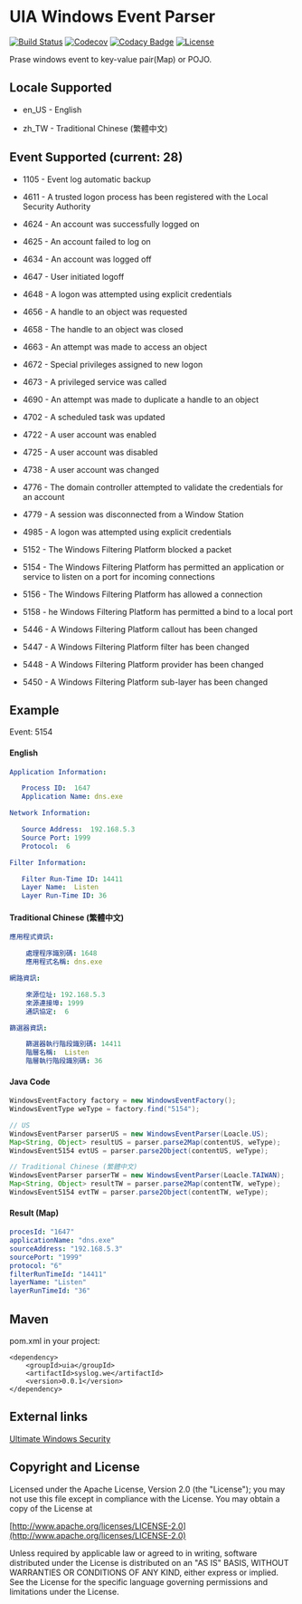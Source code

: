 UIA Windows Event Parser
================

[![Build Status](https://travis-ci.org/gazer2kanlin/uia.syslog.we4j.svg?branch=master)](https://travis-ci.org/gazer2kanlin/uia.syslog.we4j)
[![Codecov](https://img.shields.io/codecov/c/github/gazer2kanlin/uia.syslog.we4j.svg)](https://codecov.io/gh/gazer2kanlin/uia.syslog.we4j)
[![Codacy Badge](https://api.codacy.com/project/badge/Grade/c48a821f715549adafca7dd853fc71eb)](https://www.codacy.com/app/gazer2kanlin/uia-syslog-we4j?utm_source=github.com&amp;utm_medium=referral&amp;utm_content=gazer2kanlin/uia.syslog.we4j&amp;utm_campaign=Badge_Grade)
[![License](https://img.shields.io/github/license/gazer2kanlin/uia.syslog.we4j.svg)](LICENSE)

Prase windows event to key-value pair(Map) or POJO.

## Locale Supported

* en_US - English

* zh_TW - Traditional Chinese (繁體中文)

## Event Supported (current: 28)

* 1105 - Event log automatic backup

* 4611 - A trusted logon process has been registered with the Local Security Authority

* 4624 - An account was successfully logged on

* 4625 - An account failed to log on

* 4634 - An account was logged off

* 4647 - User initiated logoff

* 4648 - A logon was attempted using explicit credentials

* 4656 - A handle to an object was requested

* 4658 - The handle to an object was closed

* 4663 - An attempt was made to access an object

* 4672 - Special privileges assigned to new logon

* 4673 - A privileged service was called

* 4690 - An attempt was made to duplicate a handle to an object

* 4702 - A scheduled task was updated

* 4722 - A user account was enabled

* 4725 - A user account was disabled

* 4738 - A user account was changed

* 4776 - The domain controller attempted to validate the credentials for an account

* 4779 - A session was disconnected from a Window Station

* 4985 - A logon was attempted using explicit credentials

* 5152 - The Windows Filtering Platform blocked a packet

* 5154 - The Windows Filtering Platform has permitted an application or service to listen on a port for incoming connections

* 5156 - The Windows Filtering Platform has allowed a connection

* 5158 - he Windows Filtering Platform has permitted a bind to a local port

* 5446 - A Windows Filtering Platform callout has been changed

* 5447 - A Windows Filtering Platform filter has been changed

* 5448 - A Windows Filtering Platform provider has been changed

* 5450 - A Windows Filtering Platform sub-layer has been changed


## Example

Event: 5154

#### English
``` yaml
Application Information:

   Process ID:  1647
   Application Name: dns.exe

Network Information:

   Source Address:  192.168.5.3
   Source Port: 1999
   Protocol:  6

Filter Information:

   Filter Run-Time ID: 14411
   Layer Name:  Listen
   Layer Run-Time ID: 36
```

#### Traditional Chinese (繁體中文)
``` yaml
應用程式資訊:

    處理程序識別碼: 1648
    應用程式名稱: dns.exe

網路資訊:

    來源位址: 192.168.5.3
    來源連接埠: 1999
    通訊協定:  6

篩選器資訊:

    篩選器執行階段識別碼: 14411
    階層名稱:  Listen
    階層執行階段識別碼: 36
```
#### Java Code

``` Java
WindowsEventFactory factory = new WindowsEventFactory();
WindowsEventType weType = factory.find("5154");

// US
WindowsEventParser parserUS = new WindowsEventParser(Loacle.US);
Map<String, Object> resultUS = parser.parse2Map(contentUS, weType);
WindowsEvent5154 evtUS = parser.parse2Object(contentUS, weType);

// Traditional Chinese (繁體中文)
WindowsEventParser parserTW = new WindowsEventParser(Loacle.TAIWAN);
Map<String, Object> resultTW = parser.parse2Map(contentTW, weType);
WindowsEvent5154 evtTW = parser.parse2Object(contentTW, weType);
```

#### Result (Map)
``` yaml
procesId: "1647"
applicationName: "dns.exe"
sourceAddress: "192.168.5.3"
sourcePort: "1999"
protocol: "6"
filterRunTimeId: "14411"
layerName: "Listen"
layerRunTimeId: "36"
```

## Maven
pom.xml in your project:
```
<dependency>
    <groupId>uia</groupId>
    <artifactId>syslog.we</artifactId>
    <version>0.0.1</version>
</dependency>
```

## External links
[Ultimate Windows Security](https://www.ultimatewindowssecurity.com/securitylog/encyclopedia/default.aspx)


## Copyright and License

Licensed under the Apache License, Version 2.0 (the "License");
you may not use this file except in compliance with the License.
You may obtain a copy of the License at

[http://www.apache.org/licenses/LICENSE-2.0](http://www.apache.org/licenses/LICENSE-2.0)

Unless required by applicable law or agreed to in writing, software
distributed under the License is distributed on an "AS IS" BASIS,
WITHOUT WARRANTIES OR CONDITIONS OF ANY KIND, either express or implied.
See the License for the specific language governing permissions and
limitations under the License.

